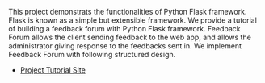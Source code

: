 This project demonstrats the functionalities of Python Flask framework. Flask is known as a simple but extensible framework. We provide a tutorial of building a feedback forum with Python Flask framework. Feedback Forum allows the client sending feedback to the web app, and allows the administrator giving response to the feedbacks sent in. We implement Feedback Forum with following structured design.

* [Project Tutorial Site](http://csweb01.csueastbay.edu/~nw2623/cs651/project2/tutorial/intro.html) 


